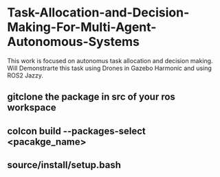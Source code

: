 # Task-Allocation-and-Decision-Making-For-Multi-Agent-Autonomous-Systems
This work is focused on autonomus task allocation and decision making. Will Demonstrarte this task using Drones in Gazebo Harmonic and using ROS2 Jazzy.
## gitclone the package in src of your ros workspace
## colcon build --packages-select <pacakge_name>
## source/install/setup.bash
